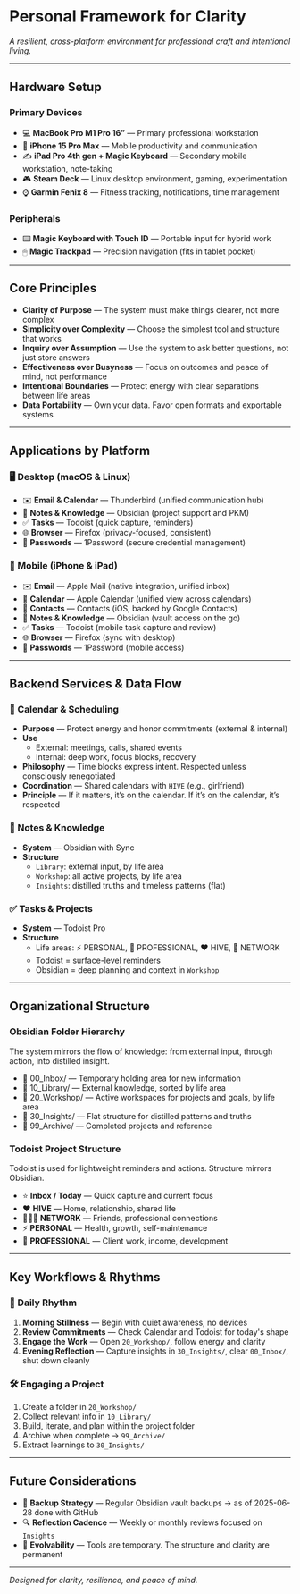 # Personal Framework for Clarity

*A resilient, cross-platform environment for professional craft and intentional living.*

---

## Hardware Setup

### Primary Devices

- 💻 **MacBook Pro M1 Pro 16”** — Primary professional workstation  
- 📱 **iPhone 15 Pro Max** — Mobile productivity and communication  
- ✍️ **iPad Pro 4th gen + Magic Keyboard** — Secondary mobile workstation, note-taking  
- 🎮 **Steam Deck** — Linux desktop environment, gaming, experimentation  
- ⌚ **Garmin Fenix 8** — Fitness tracking, notifications, time management

### Peripherals

- ⌨️ **Magic Keyboard with Touch ID** — Portable input for hybrid work  
- 🖱 **Magic Trackpad** — Precision navigation (fits in tablet pocket)

---

## Core Principles

- **Clarity of Purpose** — The system must make things clearer, not more complex  
- **Simplicity over Complexity** — Choose the simplest tool and structure that works  
- **Inquiry over Assumption** — Use the system to ask better questions, not just store answers  
- **Effectiveness over Busyness** — Focus on outcomes and peace of mind, not performance  
- **Intentional Boundaries** — Protect energy with clear separations between life areas  
- **Data Portability** — Own your data. Favor open formats and exportable systems

---


## Applications by Platform

### 🖥 Desktop (macOS & Linux)

- ✉️ **Email & Calendar** — Thunderbird (unified communication hub)  
- 🧠 **Notes & Knowledge** — Obsidian (project support and PKM)  
- ✅ **Tasks** — Todoist (quick capture, reminders)  
- 🌐 **Browser** — Firefox (privacy-focused, consistent)  
- 🔐 **Passwords** — 1Password (secure credential management)

### 📱 Mobile (iPhone & iPad)

- ✉️ **Email** — Apple Mail (native integration, unified inbox)  
- 📆 **Calendar** — Apple Calendar (unified view across calendars)  
- 👥 **Contacts** — Contacts (iOS, backed by Google Contacts)  
- 🧠 **Notes & Knowledge** — Obsidian (vault access on the go)  
- ✅ **Tasks** — Todoist (mobile task capture and review)  
- 🌐 **Browser** — Firefox (sync with desktop)  
- 🔐 **Passwords** — 1Password (mobile access)

---

## Backend Services & Data Flow

### 📆 Calendar & Scheduling

- **Purpose** — Protect energy and honor commitments (external & internal)  
- **Use**  
  - External: meetings, calls, shared events  
  - Internal: deep work, focus blocks, recovery  
- **Philosophy** — Time blocks express intent. Respected unless consciously renegotiated  
- **Coordination** — Shared calendars with `HIVE` (e.g., girlfriend)  
- **Principle** — If it matters, it’s on the calendar. If it’s on the calendar, it’s respected

### 🧠 Notes & Knowledge

- **System** — Obsidian with Sync  
- **Structure**  
  - `Library`: external input, by life area  
  - `Workshop`: all active projects, by life area  
  - `Insights`: distilled truths and timeless patterns (flat)

### ✅ Tasks & Projects

- **System** — Todoist Pro  
- **Structure**  
  - Life areas: ⚡ PERSONAL, 🏢 PROFESSIONAL, ❤️ HIVE, 👥 NETWORK  
  - Todoist = surface-level reminders  
  - Obsidian = deep planning and context in `Workshop`



---

## Organizational Structure

### Obsidian Folder Hierarchy

The system mirrors the flow of knowledge: from external input, through action, into distilled insight.

- 📁 00_Inbox/ — Temporary holding area for new information
- 📁 10_Library/ — External knowledge, sorted by life area
- 📁 20_Workshop/ — Active workspaces for projects and goals, by life area
- 📁 30_Insights/ — Flat structure for distilled patterns and truths
- 📁 99_Archive/ — Completed projects and reference
### Todoist Project Structure

Todoist is used for lightweight reminders and actions. Structure mirrors Obsidian.

- ⭐ **Inbox / Today** — Quick capture and current focus  
- ❤️ **HIVE** — Home, relationship, shared life  
- 🧑‍🤝‍🧑 **NETWORK** — Friends, professional connections  
- ⚡ **PERSONAL** — Health, growth, self-maintenance  
- 🏢 **PROFESSIONAL** — Client work, income, development

---

## Key Workflows & Rhythms

### 🌅 Daily Rhythm

1. **Morning Stillness** — Begin with quiet awareness, no devices  
2. **Review Commitments** — Check Calendar and Todoist for today's shape  
3. **Engage the Work** — Open `20_Workshop/`, follow energy and clarity  
4. **Evening Reflection** — Capture insights in `30_Insights/`, clear `00_Inbox/`, shut down cleanly

### 🛠 Engaging a Project

1. Create a folder in `20_Workshop/`  
2. Collect relevant info in `10_Library/`  
3. Build, iterate, and plan within the project folder  
4. Archive when complete → `99_Archive/`  
5. Extract learnings to `30_Insights/`

---

## Future Considerations

- 🔁 **Backup Strategy** — Regular Obsidian vault backups  -> as of 2025-06-28 done with GitHub
- 🔍 **Reflection Cadence** — Weekly or monthly reviews focused on `Insights`  
- 🔄 **Evolvability** — Tools are temporary. The structure and clarity are permanent

---

*Designed for clarity, resilience, and peace of mind.*